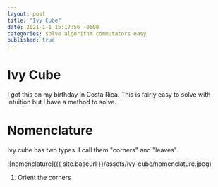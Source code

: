 ```yaml
---
layout: post
title: "Ivy Cube"
date: 2021-1-1 15:17:56 -0600
categories: solve algorithm commutators easy
published: true
---
```


# Ivy Cube

I got this on my birthday in Costa Rica. This is fairly easy to solve with intuition but I have a method to solve.

# Nomenclature

Ivy cube has two types. I call them "corners" and "leaves".

![nomenclature]({{ site.baseurl }}/assets/ivy-cube/nomenclature.jpeg)


1) Orient the corners